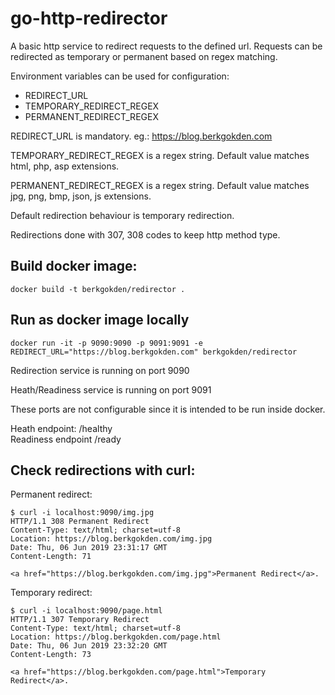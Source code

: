 # go-http-redirector

A basic http service to redirect requests to the defined url.
Requests can be redirected as temporary or permanent based on regex matching.

Environment variables can be used for configuration:

* REDIRECT_URL
* TEMPORARY_REDIRECT_REGEX
* PERMANENT_REDIRECT_REGEX

REDIRECT_URL is mandatory. eg.: https://blog.berkgokden.com

TEMPORARY_REDIRECT_REGEX is a regex string. Default value matches html, php, asp extensions.  

PERMANENT_REDIRECT_REGEX is a regex string. Default value matches jpg, png, bmp, json, js extensions.

Default redirection behaviour is temporary redirection.

Redirections done with 307, 308 codes to keep http method type.

## Build docker image:

```shell
docker build -t berkgokden/redirector .
```

## Run as docker image locally

```shell
docker run -it -p 9090:9090 -p 9091:9091 -e REDIRECT_URL="https://blog.berkgokden.com" berkgokden/redirector
```

Redirection service is running on port 9090

Heath/Readiness service is running on port 9091

These ports are not configurable since it is intended to be run inside docker.

Heath endpoint: /healthy  
Readiness endpoint /ready


## Check redirections with curl:

Permanent redirect:

```shell
$ curl -i localhost:9090/img.jpg
HTTP/1.1 308 Permanent Redirect
Content-Type: text/html; charset=utf-8
Location: https://blog.berkgokden.com/img.jpg
Date: Thu, 06 Jun 2019 23:31:17 GMT
Content-Length: 71

<a href="https://blog.berkgokden.com/img.jpg">Permanent Redirect</a>.
```

Temporary redirect:

```shell
$ curl -i localhost:9090/page.html
HTTP/1.1 307 Temporary Redirect
Content-Type: text/html; charset=utf-8
Location: https://blog.berkgokden.com/page.html
Date: Thu, 06 Jun 2019 23:32:20 GMT
Content-Length: 73

<a href="https://blog.berkgokden.com/page.html">Temporary Redirect</a>.
```
